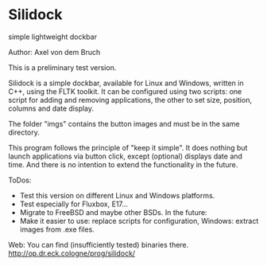 Silidock
========

simple lightweight dockbar


Author: Axel von dem Bruch


This is a preliminary test version.

Silidock is a simple dockbar, available for Linux and Windows, written in C++, using the FLTK toolkit. 
It can be configured using two scripts: one script for adding and removing applications, the other to set size, position, columns and date display. 

The folder "imgs" contains the button images and must be in the same directory. 

This program follows the principle of "keep it simple". It does nothing but launch applications via button click, except (optional) displays date and time. And there is no intention to extend the functionality in the future. 


ToDos:
- Test this version on different Linux and Windows platforms. 
- Test especially for Fluxbox, E17... 
- Migrate to FreeBSD and maybe other BSDs. 
In the future: 
- Make it easier to use: replace scripts for configuration, Windows: extract images from .exe files. 

Web: 
You can find (insufficiently tested) binaries there. 
http://op.dr.eck.cologne/prog/silidock/
